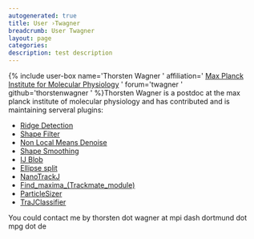 ```yaml
---
autogenerated: true
title: User ›Twagner
breadcrumb: User Twagner
layout: page
categories: 
description: test description
---
```


{% include user-box name='Thorsten Wagner ' affiliation=' [Max Planck Institute for Molecular Physiology](http://www.mpi-dortmund.de) ' forum='twagner ' github='thorstenwagner ' %}Thorsten Wagner is a postdoc at the max planck institute of molecular physiology and has contributed and is maintaining serveral plugins:

  - [Ridge Detection](Ridge_Detection )
  - [Shape Filter](Shape_Filter )
  - [Non Local Means Denoise](Non_Local_Means_Denoise )
  - [Shape Smoothing](Shape_Smoothing )
  - [IJ Blob](IJ_Blob )
  - [Ellipse split](Ellipse_split )
  - [NanoTrackJ](NanoTrackJ )
  - [Find\_maxima\_(Trackmate\_module)](Find_maxima_Trackmate_module )
  - [ParticleSizer](ParticleSizer )
  - [TraJClassifier](TraJClassifier )

You could contact me by thorsten dot wagner at mpi dash dortmund dot mpg dot de
